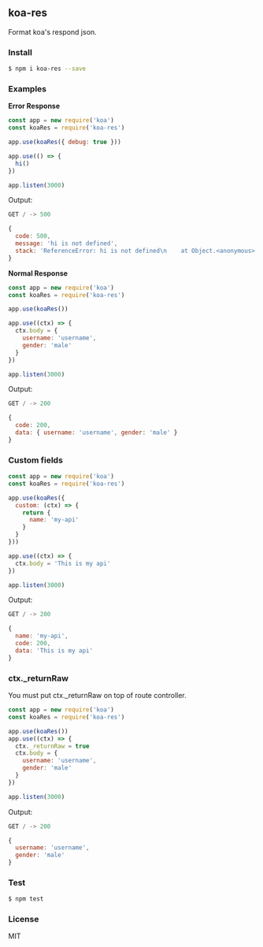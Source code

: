 ## koa-res

Format koa's respond json.

### Install

```sh
$ npm i koa-res --save
```

### Examples

**Error Response**

```js
const app = new require('koa')
const koaRes = require('koa-res')

app.use(koaRes({ debug: true }))

app.use(() => {
  hi()
})

app.listen(3000)
```

Output:

```js
GET / -> 500

{
  code: 500,
  message: 'hi is not defined',
  stack: 'ReferenceError: hi is not defined\n    at Object.<anonymous> (...)'
}
```

**Normal Response**

```js
const app = new require('koa')
const koaRes = require('koa-res')

app.use(koaRes())

app.use((ctx) => {
  ctx.body = {
    username: 'username',
    gender: 'male'
  }
})

app.listen(3000)
```

Output:

```js
GET / -> 200

{
  code: 200,
  data: { username: 'username', gender: 'male' }
}
```

### Custom fields

```js
const app = new require('koa')
const koaRes = require('koa-res')

app.use(koaRes({
  custom: (ctx) => {
    return {
      name: 'my-api'
    }
  }
}))

app.use((ctx) => {
  ctx.body = 'This is my api'
})

app.listen(3000)
```

Output:

```js
GET / -> 200

{
  name: 'my-api',
  code: 200,
  data: 'This is my api'
}
```

### ctx.\_returnRaw

You must put ctx.\_returnRaw on top of route controller.

```js
const app = new require('koa')
const koaRes = require('koa-res')

app.use(koaRes())
app.use((ctx) => {
  ctx._returnRaw = true
  ctx.body = {
    username: 'username',
    gender: 'male'
  }
})

app.listen(3000)
```

Output:

```js
GET / -> 200

{
  username: 'username',
  gender: 'male'
}
```

### Test

```sh
$ npm test
```

### License

MIT
